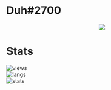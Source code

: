 # Duh#2700

<p align="center">
  <a href="https://github.com/WeLoveYouDuh">
    <img src="https://discord.c99.nl/widget/theme-1/996605944916099113.png"/>
     </a>
</p>

# Stats
![views](https://komarev.com/ghpvc/?username=weloveyouduh&color=lightgrey) <br>
![langs](https://github-readme-stats.vercel.app/api/top-langs/?username=WeLoveYouDuh&layout=compact&theme=dark) </br>
![stats](https://github-readme-stats.vercel.app/api?username=WeLoveYouDuh&show_icons=true&theme=dark)
